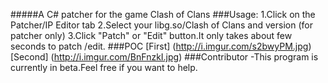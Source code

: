 #####A C# patcher for the game Clash of Clans
###Usage:
1.Click on the Patcher/IP Editor tab
2.Select your libg.so/Clash of Clans and version (for patcher only)
3.Click "Patch" or "Edit" button.It only takes about few seconds to patch /edit.
###POC
[First]
(http://i.imgur.com/s2bwyPM.jpg)
[Second]
(http://i.imgur.com/BnFnzkI.jpg)
###Contributor
-This program is currently in beta.Feel free if you want to help.
